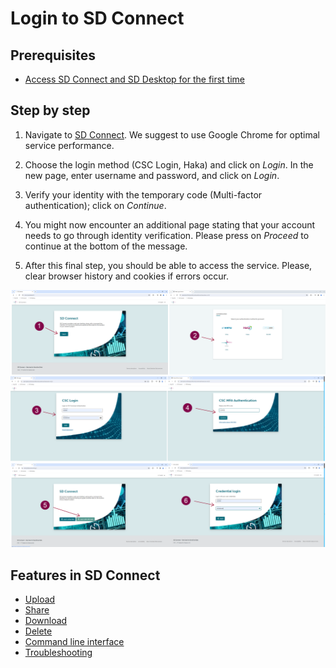 # Login to SD Connect

## Prerequisites

* [Access SD Connect and SD Desktop for the first time](./sd-access.md#)

## Step by step

1. Navigate to [SD Connect](https://sd-connect.csc.fi). We suggest to use Google Chrome for optimal service performance. 
   
3. Choose the login method (CSC Login, Haka) and click on *Login*. In the new page, enter username and password, and click on *Login*.
   
4. Verify your identity with the temporary code (Multi-factor authentication); click on *Continue*.
   
5. You might now encounter an additional page stating that your account needs to go through identity verification. Please press on *Proceed* to continue at the bottom of the message.
   
6. After this final step, you should be able to access the service. Please, clear browser history and cookies if errors occur.

[![Project](images/connect/beta-login.png)](images/connect/beta-login.png)



## Features in SD Connect

* [Upload](./sd-connect-upload.md)
* [Share](./sd-connect-share.md)
* [Download](./sd-connect-download.md)
* [Delete](./sd-connect-delete.md)
* [Command line interface](./sd-connect-command-line-interface.md)
* [Troubleshooting](./sd-connect-troubleshooting.md)
